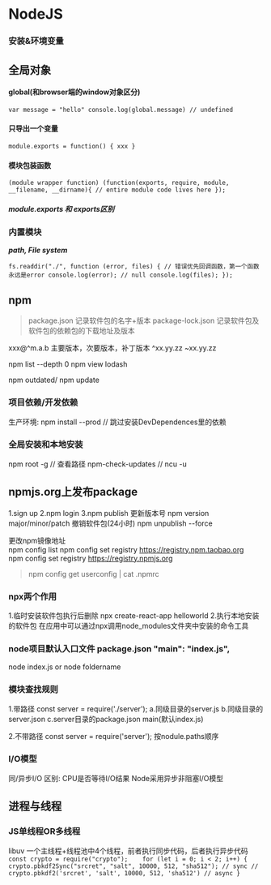 # NodeJS

### 安装&环境变量

## 全局对象
#### global(和browser端的window对象区分)

 `var message = "hello"
console.log(global.message) // undefined
`

#### 只导出一个变量
`module.exports = function() { xxx }`


#### 模块包装函数
`(module wrapper function)
(function(exports, require, module, __filename, __dirname){
	// entire module code lives here
});
`
##### module.exports 和 exports区别


### 内置模块 
***path, File system***

`fs.readdir("./", function (error, files) {
    // 错误优先回调函数，第一个函数永远是error
  console.log(error); // null
  console.log(files);
});`

## npm
>package.json 记录软件包的名字+版本
package-lock.json 记录软件包及软件包的依赖包的下载地址及版本


xxx@^m.a.b 主要版本，次要版本，补丁版本
^xx.yy.zz
~xx.yy.zz

npm list --depth 0
npm view lodash

npm outdated/ npm update

### 项目依赖/开发依赖
生产环境: npm install --prod // 跳过安装DevDependences里的依赖

### 全局安装和本地安装
npm root -g // 查看路径
npm-check-updates // ncu -u


## npmjs.org上发布package
1.sign up 2.npm login 3.npm publish
更新版本号
npm version major/minor/patch
撤销软件包(24小时)
npm unpublish <pkg> --force

更改npm镜像地址   
npm config list
npm config set registry https://registry.npm.taobao.org  
npm config set registry https://registry.npmjs.org
>npm config get userconfig | cat .npmrc

### npx两个作用
1.临时安装软件包执行后删除 npx create-react-app helloworld
2.执行本地安装的软件包 在应用中可以通过npx调用node_modules文件夹中安装的命令工具


### node项目默认入口文件 package.json "main": "index.js",
node index.js or node foldername

### 模块查找规则
1.带路径
const server = require('./server');
a.同级目录的server.js
b.同级目录的server.json
c.server目录的package.json main(默认index.js)

2.不带路径
const server = require('server');
按nodule.paths顺序

### I/O模型
同/异步I/O 区别: CPU是否等待I/O结果
Node采用异步非阻塞I/O模型

## 进程与线程
### JS单线程OR多线程 
libuv
一个主线程+线程池中4个线程，前者执行同步代码，后者执行异步代码  
`const crypto = require("crypto");   
 for (let i = 0; i < 2; i++) {
  crypto.pbkdf2Sync("srcret", "salt", 10000, 512, "sha512"); // sync
  // crypto.pbkdf2('srcret', 'salt', 10000, 512, 'sha512') // async
}
`
